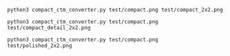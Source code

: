 `python3 compact_ctm_converter.py test/compact.png test/compact_2x2.png`

`python3 compact_ctm_converter.py test/compact.png test/compact_detail_2x2.png`

`python3 compact_ctm_converter.py test/compact.png test/polished_2x2.png`